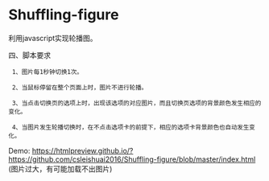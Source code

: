 # Shuffling-figure
利用javascript实现轮播图。

四、脚本要求

     1、图片每1秒钟切换1次。

     2、当鼠标停留在整个页面上时，图片不进行轮播。

     3、当点击切换页的选项上时，出现该选项的对应图片，而且切换页选项的背景颜色发生相应的变化。

     4、当图片发生轮播切换时，在不点击选项卡的前提下，相应的选项卡背景颜色也自动发生变化。


Demo:  https://htmlpreview.github.io/?https://github.com/csleishuai2016/Shuffling-figure/blob/master/index.html (图片过大，有可能加载不出图片)
